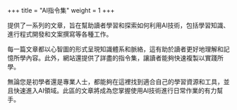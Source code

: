 +++
title = "AI指令集"
weight = 1
+++

提供了一系列的文章，旨在幫助讀者學習和探索如何利用AI技術，包括學習知識、進行程式開發和文案撰寫等各種工作。

每一篇文章都以心智圖的形式呈現知識體系和脈絡，這有助於讀者更好地理解和記憶所學內容。此外，網站還提供了詳盡的指令集，讓讀者能夠快速複製以實踐所學。

無論您是初學者還是專業人士，都能夠在這裡找到適合自己的學習資源和工具，並且快速進入AI領域。此區的文章將成為您掌握使用AI技術進行日常作業的有力幫手。
